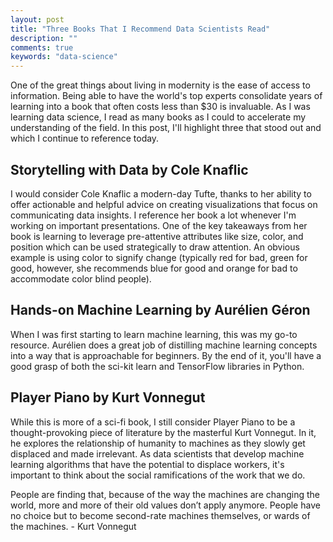 ```yaml
---
layout: post
title: "Three Books That I Recommend Data Scientists Read"
description: ""
comments: true
keywords: "data-science"
---
```


One of the great things about living in modernity is the ease of access to information. Being able to have the world's top experts consolidate years of learning into a book that often costs less than $30 is invaluable. As I was learning data science, I read as many books as I could to accelerate my understanding of the field. In this post, I'll highlight three that stood out and which I continue to reference today.

## Storytelling with Data by Cole Knaflic

I would consider Cole Knaflic a modern-day Tufte, thanks to her ability to offer actionable and helpful advice on creating visualizations that focus on communicating data insights. I reference her book a lot whenever I'm working on important presentations. One of the key takeaways from her book is learning to leverage pre-attentive attributes like size, color, and position which can be used strategically to draw attention. An obvious example is using color to signify change (typically red for bad, green for good, however, she recommends blue for good and orange for bad to accommodate color blind people).

## Hands-on Machine Learning by Aurélien Géron 

When I was first starting to learn machine learning, this was my go-to resource. Aurélien does a great job of distilling machine learning concepts into a way that is approachable for beginners. By the end of it, you'll have a good grasp of both the sci-kit learn and TensorFlow libraries in Python.

## Player Piano by Kurt Vonnegut

While this is more of a sci-fi book, I still consider Player Piano to be a thought-provoking piece of literature by the masterful Kurt Vonnegut. In it, he explores the relationship of humanity to machines as they slowly get displaced and made irrelevant. As data scientists that develop machine learning algorithms that have the potential to displace workers, it's important to think about the social ramifications of the work that we do.

People are finding that, because of the way the machines are changing the world, more and more of their old values don’t apply anymore. People have no choice but to become second-rate machines themselves, or wards of the machines. - Kurt Vonnegut
